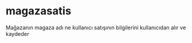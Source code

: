 # magazasatis
Mağazanın magaza adı ne kullanıcı satışının bilgilerini kullanıcıdan alır ve kaydeder 
